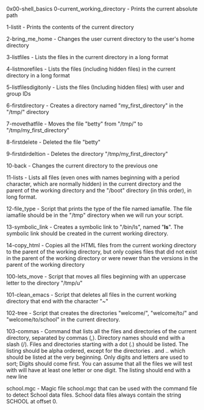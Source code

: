0x00-shell_basics
0-current_working_directory - Prints the current absolute path

1-listit - Prints the contents of the current directory

2-bring_me_home - Changes the user current directory to the user's home directory

3-listfiles - Lists the files in the current directory in a long format

4-listmorefiles - Lists the files (including hidden files) in the current directory in a long format

5-listfilesdigitonly - Lists the files (Including hidden files) with user and group IDs

6-firstdirectory - Creates a directory named "my_first_directory" in the "/tmp/" directory

7-movethatfile - Moves the file "betty" from "/tmp/" to "/tmp/my_first_directory"

8-firstdelete - Deleted the file "betty"

9-firstdirdeltion - Deletes the directory "/tmp/my_first_directory"

10-back - Changes the current directory to the previous one

11-lists - Lists all files (even ones with names beginning with a period character, which are normally hidden) in the current directory and the parent of the working directory and the "/boot" directory (in this order), in long format.

12-file_type - Script that prints the type of the file named iamafile. The file iamafile should be in the "/tmp" directory when we will run your script.

13-symbolic_link - Creates a symbolic link to "/bin/ls", named "__ls__". The symbolic link should be created in the current working directory.

14-copy_html - Copies all the HTML files from the current working directory to the parent of the working directory, but only copies files that did not exist in the parent of the working directory or were newer than the versions in the parent of the working directory

100-lets_move - Script that moves all files beginning with an uppercase letter to the directory "/tmp/u"

101-clean_emacs - Script that deletes all files in the current working directory that end with the character "~"

102-tree - Script that creates the directories "welcome/", "welcome/to/" and "welcome/to/school" in the current directory.

103-commas - Command that lists all the files and directories of the current directory, separated by commas (,). Directory names should end with a slash (/). Files and directories starting with a dot (.) should be listed. The listing should be alpha ordered, except for the directories . and .. which should be listed at the very beginning. Only digits and letters are used to sort; Digits should come first. You can assume that all the files we will test with will have at least one letter or one digit. The listing should end with a new line

school.mgc - Magic file school.mgc that can be used with the command file to detect School data files. School data files always contain the string SCHOOL at offset 0.